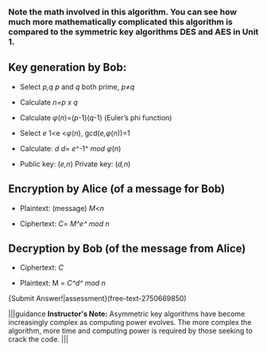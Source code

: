 ### Note the math involved in this algorithm. You can see how much more mathematically complicated this algorithm is compared to the symmetric key algorithms DES and AES in Unit 1. 

## Key generation by Bob:

 - Select *p,q  p* and *q* both prime, *p≠q*

 - Calculate    *n=p *x* q*

 - Calculate *φ*(*n*)=(*p*-1)(*q*-1)   (Euler’s phi function)

 - Select *e*              1<e <*φ*(*n*), gcd⁡(*e,φ*(*n*))=1

 - Calculate: *d*     *d*= *e*^-1^ *mod φ*(*n*)

 - Public key:  (*e,n*)              Private key: (*d,n*)

## Encryption by Alice (of a message for Bob)

 - Plaintext: (message)    *M*<*n*

 - Ciphertext:                   *C*= *M^e^  mod n*

## Decryption by Bob (of the message from Alice)

 - Ciphertext:                    *C*

 - Plaintext:                   M = *C^d^  mod n*

{Submit Answer!|assessment}(free-text-2750669850)

|||guidance
**Instructor's Note:** Asymmetric key algorithms have become increasingly complex as computing power evolves. The more complex the algorithm, more time and computing power is required by those seeking to crack the code.
|||